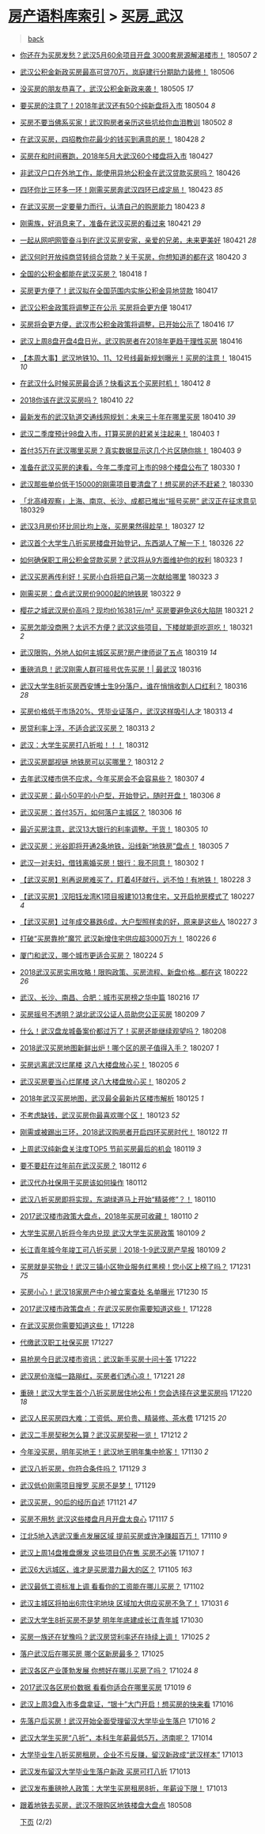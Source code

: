 [房产语料库索引](../../README.md)  > [买房_武汉](买房_武汉.md)
====
> [back](../README.md)

- [你还在为买房发愁？武汉5月60余项目开盘 3000套房源解渴楼市！](http://jkwz.applinzi.com/ittc/7100310854782419985.html#%E4%BD%A0%E8%BF%98%E5%9C%A8%E4%B8%BA%E4%B9%B0%E6%88%BF%E5%8F%91%E6%84%81%EF%BC%9F%E6%AD%A6%E6%B1%895%E6%9C%8860%E4%BD%99%E9%A1%B9%E7%9B%AE%E5%BC%80%E7%9B%98+3000%E5%A5%97%E6%88%BF%E6%BA%90%E8%A7%A3%E6%B8%B4%E6%A5%BC%E5%B8%82%EF%BC%81) 180507 *2* 
- [武汉公积金新政买房最高可贷70万，岚庭建行分期助力装修！](http://jkwz.applinzi.com/ittc/7099958162558026768.html#%E6%AD%A6%E6%B1%89%E5%85%AC%E7%A7%AF%E9%87%91%E6%96%B0%E6%94%BF%E4%B9%B0%E6%88%BF%E6%9C%80%E9%AB%98%E5%8F%AF%E8%B4%B770%E4%B8%87%EF%BC%8C%E5%B2%9A%E5%BA%AD%E5%BB%BA%E8%A1%8C%E5%88%86%E6%9C%9F%E5%8A%A9%E5%8A%9B%E8%A3%85%E4%BF%AE%EF%BC%81) 180506  
- [没买房的朋友恭喜了，武汉公积金新政来袭！](http://jkwz.applinzi.com/ittc/7099684313979421702.html#%E6%B2%A1%E4%B9%B0%E6%88%BF%E7%9A%84%E6%9C%8B%E5%8F%8B%E6%81%AD%E5%96%9C%E4%BA%86%EF%BC%8C%E6%AD%A6%E6%B1%89%E5%85%AC%E7%A7%AF%E9%87%91%E6%96%B0%E6%94%BF%E6%9D%A5%E8%A2%AD%EF%BC%81) 180505 *17* 
- [要买房的注意了！2018年武汉还有50个纯新盘将入市](http://jkwz.applinzi.com/ittc/7099208906943497233.html#%E8%A6%81%E4%B9%B0%E6%88%BF%E7%9A%84%E6%B3%A8%E6%84%8F%E4%BA%86%EF%BC%812018%E5%B9%B4%E6%AD%A6%E6%B1%89%E8%BF%98%E6%9C%8950%E4%B8%AA%E7%BA%AF%E6%96%B0%E7%9B%98%E5%B0%86%E5%85%A5%E5%B8%82) 180504 *8* 
- [买房不要当佛系买家！武汉购房者亲历这些坑给你血泪教训](http://jkwz.applinzi.com/ittc/7098448157035987974.html#%E4%B9%B0%E6%88%BF%E4%B8%8D%E8%A6%81%E5%BD%93%E4%BD%9B%E7%B3%BB%E4%B9%B0%E5%AE%B6%EF%BC%81%E6%AD%A6%E6%B1%89%E8%B4%AD%E6%88%BF%E8%80%85%E4%BA%B2%E5%8E%86%E8%BF%99%E4%BA%9B%E5%9D%91%E7%BB%99%E4%BD%A0%E8%A1%80%E6%B3%AA%E6%95%99%E8%AE%AD) 180502 *8* 
- [在武汉买房，四招教你花最少的钱买到满意的房！](http://jkwz.applinzi.com/ittc/7097065909309146122.html#%E5%9C%A8%E6%AD%A6%E6%B1%89%E4%B9%B0%E6%88%BF%EF%BC%8C%E5%9B%9B%E6%8B%9B%E6%95%99%E4%BD%A0%E8%8A%B1%E6%9C%80%E5%B0%91%E7%9A%84%E9%92%B1%E4%B9%B0%E5%88%B0%E6%BB%A1%E6%84%8F%E7%9A%84%E6%88%BF%EF%BC%81) 180428 *2* 
- [买房在和时间赛跑，2018年5月大武汉60个楼盘将入市](http://jkwz.applinzi.com/ittc/7096609001787884560.html#%E4%B9%B0%E6%88%BF%E5%9C%A8%E5%92%8C%E6%97%B6%E9%97%B4%E8%B5%9B%E8%B7%91%EF%BC%8C2018%E5%B9%B45%E6%9C%88%E5%A4%A7%E6%AD%A6%E6%B1%8960%E4%B8%AA%E6%A5%BC%E7%9B%98%E5%B0%86%E5%85%A5%E5%B8%82) 180427  
- [非武汉户口在外地工作，能使用异地公积金在武汉贷款买房吗？](http://jkwz.applinzi.com/ittc/7096248426973103111.html#%E9%9D%9E%E6%AD%A6%E6%B1%89%E6%88%B7%E5%8F%A3%E5%9C%A8%E5%A4%96%E5%9C%B0%E5%B7%A5%E4%BD%9C%EF%BC%8C%E8%83%BD%E4%BD%BF%E7%94%A8%E5%BC%82%E5%9C%B0%E5%85%AC%E7%A7%AF%E9%87%91%E5%9C%A8%E6%AD%A6%E6%B1%89%E8%B4%B7%E6%AC%BE%E4%B9%B0%E6%88%BF%E5%90%97%EF%BC%9F) 180426  
- [四环你比三环多一环！刚需买房奔武汉四环已成定局！](http://jkwz.applinzi.com/ittc/7095206372482483206.html#%E5%9B%9B%E7%8E%AF%E4%BD%A0%E6%AF%94%E4%B8%89%E7%8E%AF%E5%A4%9A%E4%B8%80%E7%8E%AF%EF%BC%81%E5%88%9A%E9%9C%80%E4%B9%B0%E6%88%BF%E5%A5%94%E6%AD%A6%E6%B1%89%E5%9B%9B%E7%8E%AF%E5%B7%B2%E6%88%90%E5%AE%9A%E5%B1%80%EF%BC%81) 180423 *85* 
- [在武汉买房一定要量力而行，认清自己的购房能力](http://jkwz.applinzi.com/ittc/7095093288048788490.html#%E5%9C%A8%E6%AD%A6%E6%B1%89%E4%B9%B0%E6%88%BF%E4%B8%80%E5%AE%9A%E8%A6%81%E9%87%8F%E5%8A%9B%E8%80%8C%E8%A1%8C%EF%BC%8C%E8%AE%A4%E6%B8%85%E8%87%AA%E5%B7%B1%E7%9A%84%E8%B4%AD%E6%88%BF%E8%83%BD%E5%8A%9B) 180423 *8* 
- [刚需族，好消息来了，准备在武汉买房的看过来](http://jkwz.applinzi.com/ittc/7094566598771999750.html#%E5%88%9A%E9%9C%80%E6%97%8F%EF%BC%8C%E5%A5%BD%E6%B6%88%E6%81%AF%E6%9D%A5%E4%BA%86%EF%BC%8C%E5%87%86%E5%A4%87%E5%9C%A8%E6%AD%A6%E6%B1%89%E4%B9%B0%E6%88%BF%E7%9A%84%E7%9C%8B%E8%BF%87%E6%9D%A5) 180421 *29* 
- [一起从网吧网管奋斗到在武汉买房安家，亲爱的兄弟，未来更美好](http://jkwz.applinzi.com/ittc/7094487895329211403.html#%E4%B8%80%E8%B5%B7%E4%BB%8E%E7%BD%91%E5%90%A7%E7%BD%91%E7%AE%A1%E5%A5%8B%E6%96%97%E5%88%B0%E5%9C%A8%E6%AD%A6%E6%B1%89%E4%B9%B0%E6%88%BF%E5%AE%89%E5%AE%B6%EF%BC%8C%E4%BA%B2%E7%88%B1%E7%9A%84%E5%85%84%E5%BC%9F%EF%BC%8C%E6%9C%AA%E6%9D%A5%E6%9B%B4%E7%BE%8E%E5%A5%BD) 180421 *28* 
- [武汉何时开放纯商贷转组合贷款？关于买房，你想知道的都在这](http://jkwz.applinzi.com/ittc/7093988423528612880.html#%E6%AD%A6%E6%B1%89%E4%BD%95%E6%97%B6%E5%BC%80%E6%94%BE%E7%BA%AF%E5%95%86%E8%B4%B7%E8%BD%AC%E7%BB%84%E5%90%88%E8%B4%B7%E6%AC%BE%EF%BC%9F%E5%85%B3%E4%BA%8E%E4%B9%B0%E6%88%BF%EF%BC%8C%E4%BD%A0%E6%83%B3%E7%9F%A5%E9%81%93%E7%9A%84%E9%83%BD%E5%9C%A8%E8%BF%99) 180420 *3* 
- [全国的公积金都能在武汉买房？](http://jkwz.applinzi.com/ittc/7093277315020882950.html#%E5%85%A8%E5%9B%BD%E7%9A%84%E5%85%AC%E7%A7%AF%E9%87%91%E9%83%BD%E8%83%BD%E5%9C%A8%E6%AD%A6%E6%B1%89%E4%B9%B0%E6%88%BF%EF%BC%9F) 180418 *1* 
- [买房更方便了！武汉拟在全国范围内实施公积金异地贷款](http://jkwz.applinzi.com/ittc/7092903631919776779.html#%E4%B9%B0%E6%88%BF%E6%9B%B4%E6%96%B9%E4%BE%BF%E4%BA%86%EF%BC%81%E6%AD%A6%E6%B1%89%E6%8B%9F%E5%9C%A8%E5%85%A8%E5%9B%BD%E8%8C%83%E5%9B%B4%E5%86%85%E5%AE%9E%E6%96%BD%E5%85%AC%E7%A7%AF%E9%87%91%E5%BC%82%E5%9C%B0%E8%B4%B7%E6%AC%BE) 180417  
- [武汉公积金政策将调整正在公示 买房将会更方便](http://jkwz.applinzi.com/ittc/7092852289633256465.html#%E6%AD%A6%E6%B1%89%E5%85%AC%E7%A7%AF%E9%87%91%E6%94%BF%E7%AD%96%E5%B0%86%E8%B0%83%E6%95%B4%E6%AD%A3%E5%9C%A8%E5%85%AC%E7%A4%BA+%E4%B9%B0%E6%88%BF%E5%B0%86%E4%BC%9A%E6%9B%B4%E6%96%B9%E4%BE%BF) 180417  
- [买房将会更方便，武汉市公积金政策将调整，已开始公示了](http://jkwz.applinzi.com/ittc/7092671214764164112.html#%E4%B9%B0%E6%88%BF%E5%B0%86%E4%BC%9A%E6%9B%B4%E6%96%B9%E4%BE%BF%EF%BC%8C%E6%AD%A6%E6%B1%89%E5%B8%82%E5%85%AC%E7%A7%AF%E9%87%91%E6%94%BF%E7%AD%96%E5%B0%86%E8%B0%83%E6%95%B4%EF%BC%8C%E5%B7%B2%E5%BC%80%E5%A7%8B%E5%85%AC%E7%A4%BA%E4%BA%86) 180416 *17* 
- [武汉上周8盘开盘4盘日光，武汉购房者在2018年更趋于理性买房](http://jkwz.applinzi.com/ittc/7092518232261133318.html#%E6%AD%A6%E6%B1%89%E4%B8%8A%E5%91%A88%E7%9B%98%E5%BC%80%E7%9B%984%E7%9B%98%E6%97%A5%E5%85%89%EF%BC%8C%E6%AD%A6%E6%B1%89%E8%B4%AD%E6%88%BF%E8%80%85%E5%9C%A82018%E5%B9%B4%E6%9B%B4%E8%B6%8B%E4%BA%8E%E7%90%86%E6%80%A7%E4%B9%B0%E6%88%BF) 180416  
- [【本周大事】武汉地铁10、11、12号线最新规划曝光！买房的注意！](http://jkwz.applinzi.com/ittc/7092262249966339088.html#%E3%80%90%E6%9C%AC%E5%91%A8%E5%A4%A7%E4%BA%8B%E3%80%91%E6%AD%A6%E6%B1%89%E5%9C%B0%E9%93%8110%E3%80%8111%E3%80%8112%E5%8F%B7%E7%BA%BF%E6%9C%80%E6%96%B0%E8%A7%84%E5%88%92%E6%9B%9D%E5%85%89%EF%BC%81%E4%B9%B0%E6%88%BF%E7%9A%84%E6%B3%A8%E6%84%8F%EF%BC%81) 180415 *10* 
- [在武汉什么时候买房最合适？快看这五个买房时机！](http://jkwz.applinzi.com/ittc/7091154862756856843.html#%E5%9C%A8%E6%AD%A6%E6%B1%89%E4%BB%80%E4%B9%88%E6%97%B6%E5%80%99%E4%B9%B0%E6%88%BF%E6%9C%80%E5%90%88%E9%80%82%EF%BC%9F%E5%BF%AB%E7%9C%8B%E8%BF%99%E4%BA%94%E4%B8%AA%E4%B9%B0%E6%88%BF%E6%97%B6%E6%9C%BA%EF%BC%81) 180412 *8* 
- [2018你该在武汉买房吗？](http://jkwz.applinzi.com/ittc/7090401613556745233.html#2018%E4%BD%A0%E8%AF%A5%E5%9C%A8%E6%AD%A6%E6%B1%89%E4%B9%B0%E6%88%BF%E5%90%97%EF%BC%9F) 180410 *22* 
- [最新发布的武汉轨道交通线网规划：未来三十年在哪里买房](http://jkwz.applinzi.com/ittc/7090355708854010891.html#%E6%9C%80%E6%96%B0%E5%8F%91%E5%B8%83%E7%9A%84%E6%AD%A6%E6%B1%89%E8%BD%A8%E9%81%93%E4%BA%A4%E9%80%9A%E7%BA%BF%E7%BD%91%E8%A7%84%E5%88%92%EF%BC%9A%E6%9C%AA%E6%9D%A5%E4%B8%89%E5%8D%81%E5%B9%B4%E5%9C%A8%E5%93%AA%E9%87%8C%E4%B9%B0%E6%88%BF) 180410 *39* 
- [武汉二季度预计98盘入市，打算买房的赶紧关注起来！](http://jkwz.applinzi.com/ittc/7087805056894370833.html#%E6%AD%A6%E6%B1%89%E4%BA%8C%E5%AD%A3%E5%BA%A6%E9%A2%84%E8%AE%A198%E7%9B%98%E5%85%A5%E5%B8%82%EF%BC%8C%E6%89%93%E7%AE%97%E4%B9%B0%E6%88%BF%E7%9A%84%E8%B5%B6%E7%B4%A7%E5%85%B3%E6%B3%A8%E8%B5%B7%E6%9D%A5%EF%BC%81) 180403 *1* 
- [首付35万在武汉哪里买房？真实数据显示这几个片区随你挑！](http://jkwz.applinzi.com/ittc/7087702529041499153.html#%E9%A6%96%E4%BB%9835%E4%B8%87%E5%9C%A8%E6%AD%A6%E6%B1%89%E5%93%AA%E9%87%8C%E4%B9%B0%E6%88%BF%EF%BC%9F%E7%9C%9F%E5%AE%9E%E6%95%B0%E6%8D%AE%E6%98%BE%E7%A4%BA%E8%BF%99%E5%87%A0%E4%B8%AA%E7%89%87%E5%8C%BA%E9%9A%8F%E4%BD%A0%E6%8C%91%EF%BC%81) 180403 *9* 
- [准备在武汉买房的速看，今年二季度可上市的98个楼盘公布了](http://jkwz.applinzi.com/ittc/7086383193446155281.html#%E5%87%86%E5%A4%87%E5%9C%A8%E6%AD%A6%E6%B1%89%E4%B9%B0%E6%88%BF%E7%9A%84%E9%80%9F%E7%9C%8B%EF%BC%8C%E4%BB%8A%E5%B9%B4%E4%BA%8C%E5%AD%A3%E5%BA%A6%E5%8F%AF%E4%B8%8A%E5%B8%82%E7%9A%8498%E4%B8%AA%E6%A5%BC%E7%9B%98%E5%85%AC%E5%B8%83%E4%BA%86) 180330 *1* 
- [武汉那些单价低于15000的刚需项目要清盘了！想买房的还不赶紧？](http://jkwz.applinzi.com/ittc/7086215783829210122.html#%E6%AD%A6%E6%B1%89%E9%82%A3%E4%BA%9B%E5%8D%95%E4%BB%B7%E4%BD%8E%E4%BA%8E15000%E7%9A%84%E5%88%9A%E9%9C%80%E9%A1%B9%E7%9B%AE%E8%A6%81%E6%B8%85%E7%9B%98%E4%BA%86%EF%BC%81%E6%83%B3%E4%B9%B0%E6%88%BF%E7%9A%84%E8%BF%98%E4%B8%8D%E8%B5%B6%E7%B4%A7%EF%BC%9F) 180330  
- [「北高峰观察」上海、南京、长沙、成都已推出“摇号买房” 武汉正在征求意见](http://jkwz.applinzi.com/ittc/7085837685568832523.html#%E3%80%8C%E5%8C%97%E9%AB%98%E5%B3%B0%E8%A7%82%E5%AF%9F%E3%80%8D%E4%B8%8A%E6%B5%B7%E3%80%81%E5%8D%97%E4%BA%AC%E3%80%81%E9%95%BF%E6%B2%99%E3%80%81%E6%88%90%E9%83%BD%E5%B7%B2%E6%8E%A8%E5%87%BA%E2%80%9C%E6%91%87%E5%8F%B7%E4%B9%B0%E6%88%BF%E2%80%9D+%E6%AD%A6%E6%B1%89%E6%AD%A3%E5%9C%A8%E5%BE%81%E6%B1%82%E6%84%8F%E8%A7%81) 180329  
- [武汉3月房价环比同比均上涨，买房果然得趁早！](http://jkwz.applinzi.com/ittc/7085088831089148935.html#%E6%AD%A6%E6%B1%893%E6%9C%88%E6%88%BF%E4%BB%B7%E7%8E%AF%E6%AF%94%E5%90%8C%E6%AF%94%E5%9D%87%E4%B8%8A%E6%B6%A8%EF%BC%8C%E4%B9%B0%E6%88%BF%E6%9E%9C%E7%84%B6%E5%BE%97%E8%B6%81%E6%97%A9%EF%BC%81) 180327 *12* 
- [武汉首个大学生八折买房楼盘开始登记，东西湖人了解一下！](http://jkwz.applinzi.com/ittc/7084832669647242251.html#%E6%AD%A6%E6%B1%89%E9%A6%96%E4%B8%AA%E5%A4%A7%E5%AD%A6%E7%94%9F%E5%85%AB%E6%8A%98%E4%B9%B0%E6%88%BF%E6%A5%BC%E7%9B%98%E5%BC%80%E5%A7%8B%E7%99%BB%E8%AE%B0%EF%BC%8C%E4%B8%9C%E8%A5%BF%E6%B9%96%E4%BA%BA%E4%BA%86%E8%A7%A3%E4%B8%80%E4%B8%8B%EF%BC%81) 180326 *22* 
- [如何确保职工用公积金贷款买房？武汉将从9方面维护你的权利](http://jkwz.applinzi.com/ittc/7083815195271234577.html#%E5%A6%82%E4%BD%95%E7%A1%AE%E4%BF%9D%E8%81%8C%E5%B7%A5%E7%94%A8%E5%85%AC%E7%A7%AF%E9%87%91%E8%B4%B7%E6%AC%BE%E4%B9%B0%E6%88%BF%EF%BC%9F%E6%AD%A6%E6%B1%89%E5%B0%86%E4%BB%8E9%E6%96%B9%E9%9D%A2%E7%BB%B4%E6%8A%A4%E4%BD%A0%E7%9A%84%E6%9D%83%E5%88%A9) 180323 *1* 
- [武汉买房再传利好！买房小白将把自己第一次献给哪里](http://jkwz.applinzi.com/ittc/7083588879242494982.html#%E6%AD%A6%E6%B1%89%E4%B9%B0%E6%88%BF%E5%86%8D%E4%BC%A0%E5%88%A9%E5%A5%BD%EF%BC%81%E4%B9%B0%E6%88%BF%E5%B0%8F%E7%99%BD%E5%B0%86%E6%8A%8A%E8%87%AA%E5%B7%B1%E7%AC%AC%E4%B8%80%E6%AC%A1%E7%8C%AE%E7%BB%99%E5%93%AA%E9%87%8C) 180323 *3* 
- [刚需买房：盘点武汉房价9000起的地铁房](http://jkwz.applinzi.com/ittc/7083260974146782219.html#%E5%88%9A%E9%9C%80%E4%B9%B0%E6%88%BF%EF%BC%9A%E7%9B%98%E7%82%B9%E6%AD%A6%E6%B1%89%E6%88%BF%E4%BB%B79000%E8%B5%B7%E7%9A%84%E5%9C%B0%E9%93%81%E6%88%BF) 180322 *9* 
- [樱花之城武汉房价高吗？现均价16381元/m² 买房要避免这6大陷阱](http://jkwz.applinzi.com/ittc/7082593359707505681.html#%E6%A8%B1%E8%8A%B1%E4%B9%8B%E5%9F%8E%E6%AD%A6%E6%B1%89%E6%88%BF%E4%BB%B7%E9%AB%98%E5%90%97%EF%BC%9F%E7%8E%B0%E5%9D%87%E4%BB%B716381%E5%85%83%2Fm%C2%B2+%E4%B9%B0%E6%88%BF%E8%A6%81%E9%81%BF%E5%85%8D%E8%BF%996%E5%A4%A7%E9%99%B7%E9%98%B1) 180321 *2* 
- [买房怎能没商圈？太远不方便？武汉这些项目，下楼就能逛吃逛吃！](http://jkwz.applinzi.com/ittc/7082874680774231051.html#%E4%B9%B0%E6%88%BF%E6%80%8E%E8%83%BD%E6%B2%A1%E5%95%86%E5%9C%88%EF%BC%9F%E5%A4%AA%E8%BF%9C%E4%B8%8D%E6%96%B9%E4%BE%BF%EF%BC%9F%E6%AD%A6%E6%B1%89%E8%BF%99%E4%BA%9B%E9%A1%B9%E7%9B%AE%EF%BC%8C%E4%B8%8B%E6%A5%BC%E5%B0%B1%E8%83%BD%E9%80%9B%E5%90%83%E9%80%9B%E5%90%83%EF%BC%81) 180321 *2* 
- [武汉限购，外地人如何主城区买房?房产律师说了五点](http://jkwz.applinzi.com/ittc/7082238628241867792.html#%E6%AD%A6%E6%B1%89%E9%99%90%E8%B4%AD%EF%BC%8C%E5%A4%96%E5%9C%B0%E4%BA%BA%E5%A6%82%E4%BD%95%E4%B8%BB%E5%9F%8E%E5%8C%BA%E4%B9%B0%E6%88%BF%3F%E6%88%BF%E4%BA%A7%E5%BE%8B%E5%B8%88%E8%AF%B4%E4%BA%86%E4%BA%94%E7%82%B9) 180319 *14* 
- [重磅消息！武汉刚需人群可摇号优先买房！| 最武汉](http://jkwz.applinzi.com/ittc/7081058738259887111.html#%E9%87%8D%E7%A3%85%E6%B6%88%E6%81%AF%EF%BC%81%E6%AD%A6%E6%B1%89%E5%88%9A%E9%9C%80%E4%BA%BA%E7%BE%A4%E5%8F%AF%E6%91%87%E5%8F%B7%E4%BC%98%E5%85%88%E4%B9%B0%E6%88%BF%EF%BC%81%7C+%E6%9C%80%E6%AD%A6%E6%B1%89) 180316  
- [武汉大学生8折买房西安博士生9分落户，谁在悄悄收割人口红利？](http://jkwz.applinzi.com/ittc/7081009661304374289.html#%E6%AD%A6%E6%B1%89%E5%A4%A7%E5%AD%A6%E7%94%9F8%E6%8A%98%E4%B9%B0%E6%88%BF%E8%A5%BF%E5%AE%89%E5%8D%9A%E5%A3%AB%E7%94%9F9%E5%88%86%E8%90%BD%E6%88%B7%EF%BC%8C%E8%B0%81%E5%9C%A8%E6%82%84%E6%82%84%E6%94%B6%E5%89%B2%E4%BA%BA%E5%8F%A3%E7%BA%A2%E5%88%A9%EF%BC%9F) 180316 *28* 
- [买房价格低于市场20%、凭毕业证落户，武汉这样吸引人才](http://jkwz.applinzi.com/ittc/7080027372076401675.html#%E4%B9%B0%E6%88%BF%E4%BB%B7%E6%A0%BC%E4%BD%8E%E4%BA%8E%E5%B8%82%E5%9C%BA20%25%E3%80%81%E5%87%AD%E6%AF%95%E4%B8%9A%E8%AF%81%E8%90%BD%E6%88%B7%EF%BC%8C%E6%AD%A6%E6%B1%89%E8%BF%99%E6%A0%B7%E5%90%B8%E5%BC%95%E4%BA%BA%E6%89%8D) 180313 *4* 
- [房贷利率上浮，不适合武汉买房？](http://jkwz.applinzi.com/ittc/7079877737869476880.html#%E6%88%BF%E8%B4%B7%E5%88%A9%E7%8E%87%E4%B8%8A%E6%B5%AE%EF%BC%8C%E4%B8%8D%E9%80%82%E5%90%88%E6%AD%A6%E6%B1%89%E4%B9%B0%E6%88%BF%EF%BC%9F) 180313 *2* 
- [武汉：大学生买房打八折啦！！！](http://jkwz.applinzi.com/ittc/7079642145554433041.html#%E6%AD%A6%E6%B1%89%EF%BC%9A%E5%A4%A7%E5%AD%A6%E7%94%9F%E4%B9%B0%E6%88%BF%E6%89%93%E5%85%AB%E6%8A%98%E5%95%A6%EF%BC%81%EF%BC%81%EF%BC%81) 180312  
- [武汉买房鄙视链 地铁房可以买哪里？](http://jkwz.applinzi.com/ittc/7079526164018496529.html#%E6%AD%A6%E6%B1%89%E4%B9%B0%E6%88%BF%E9%84%99%E8%A7%86%E9%93%BE+%E5%9C%B0%E9%93%81%E6%88%BF%E5%8F%AF%E4%BB%A5%E4%B9%B0%E5%93%AA%E9%87%8C%EF%BC%9F) 180312 *2* 
- [去年武汉楼市供不应求，今年买房会不会容易些？](http://jkwz.applinzi.com/ittc/7077744439064003600.html#%E5%8E%BB%E5%B9%B4%E6%AD%A6%E6%B1%89%E6%A5%BC%E5%B8%82%E4%BE%9B%E4%B8%8D%E5%BA%94%E6%B1%82%EF%BC%8C%E4%BB%8A%E5%B9%B4%E4%B9%B0%E6%88%BF%E4%BC%9A%E4%B8%8D%E4%BC%9A%E5%AE%B9%E6%98%93%E4%BA%9B%EF%BC%9F) 180307 *4* 
- [武汉买房：最小50平的小户型，开始登记，随时开盘！](http://jkwz.applinzi.com/ittc/7077317924274832391.html#%E6%AD%A6%E6%B1%89%E4%B9%B0%E6%88%BF%EF%BC%9A%E6%9C%80%E5%B0%8F50%E5%B9%B3%E7%9A%84%E5%B0%8F%E6%88%B7%E5%9E%8B%EF%BC%8C%E5%BC%80%E5%A7%8B%E7%99%BB%E8%AE%B0%EF%BC%8C%E9%9A%8F%E6%97%B6%E5%BC%80%E7%9B%98%EF%BC%81) 180306 *8* 
- [武汉买房：首付35万，如何落户主城区？](http://jkwz.applinzi.com/ittc/7077308957368779782.html#%E6%AD%A6%E6%B1%89%E4%B9%B0%E6%88%BF%EF%BC%9A%E9%A6%96%E4%BB%9835%E4%B8%87%EF%BC%8C%E5%A6%82%E4%BD%95%E8%90%BD%E6%88%B7%E4%B8%BB%E5%9F%8E%E5%8C%BA%EF%BC%9F) 180306 *16* 
- [最近买房注意，武汉13大银行的利率调整。干货！](http://jkwz.applinzi.com/ittc/7077019098251002897.html#%E6%9C%80%E8%BF%91%E4%B9%B0%E6%88%BF%E6%B3%A8%E6%84%8F%EF%BC%8C%E6%AD%A6%E6%B1%8913%E5%A4%A7%E9%93%B6%E8%A1%8C%E7%9A%84%E5%88%A9%E7%8E%87%E8%B0%83%E6%95%B4%E3%80%82%E5%B9%B2%E8%B4%A7%EF%BC%81) 180305 *10* 
- [武汉买房：光谷即将开通2条地铁，沿线新“地铁房”盘点！](http://jkwz.applinzi.com/ittc/7077013128506508304.html#%E6%AD%A6%E6%B1%89%E4%B9%B0%E6%88%BF%EF%BC%9A%E5%85%89%E8%B0%B7%E5%8D%B3%E5%B0%86%E5%BC%80%E9%80%9A2%E6%9D%A1%E5%9C%B0%E9%93%81%EF%BC%8C%E6%B2%BF%E7%BA%BF%E6%96%B0%E2%80%9C%E5%9C%B0%E9%93%81%E6%88%BF%E2%80%9D%E7%9B%98%E7%82%B9%EF%BC%81) 180305 *7* 
- [武汉一对夫妇，借钱离婚买房！银行：我不同意！](http://jkwz.applinzi.com/ittc/7075841225913795590.html#%E6%AD%A6%E6%B1%89%E4%B8%80%E5%AF%B9%E5%A4%AB%E5%A6%87%EF%BC%8C%E5%80%9F%E9%92%B1%E7%A6%BB%E5%A9%9A%E4%B9%B0%E6%88%BF%EF%BC%81%E9%93%B6%E8%A1%8C%EF%BC%9A%E6%88%91%E4%B8%8D%E5%90%8C%E6%84%8F%EF%BC%81) 180302 *1* 
- [【武汉买房】别再说房难买了，盯着4环就行，远不怕！有地铁！](http://jkwz.applinzi.com/ittc/7075071262672290832.html#%E3%80%90%E6%AD%A6%E6%B1%89%E4%B9%B0%E6%88%BF%E3%80%91%E5%88%AB%E5%86%8D%E8%AF%B4%E6%88%BF%E9%9A%BE%E4%B9%B0%E4%BA%86%EF%BC%8C%E7%9B%AF%E7%9D%804%E7%8E%AF%E5%B0%B1%E8%A1%8C%EF%BC%8C%E8%BF%9C%E4%B8%8D%E6%80%95%EF%BC%81%E6%9C%89%E5%9C%B0%E9%93%81%EF%BC%81) 180228 *3* 
- [【武汉买房】汉阳钰龙湾K1项目报建1013套住宅，又开启抢房模式了](http://jkwz.applinzi.com/ittc/7074706099435734026.html#%E3%80%90%E6%AD%A6%E6%B1%89%E4%B9%B0%E6%88%BF%E3%80%91%E6%B1%89%E9%98%B3%E9%92%B0%E9%BE%99%E6%B9%BEK1%E9%A1%B9%E7%9B%AE%E6%8A%A5%E5%BB%BA1013%E5%A5%97%E4%BD%8F%E5%AE%85%EF%BC%8C%E5%8F%88%E5%BC%80%E5%90%AF%E6%8A%A2%E6%88%BF%E6%A8%A1%E5%BC%8F%E4%BA%86) 180227 *4* 
- [【武汉买房】过年成交暴跌6成，大户型照样卖的好，原来是这些人](http://jkwz.applinzi.com/ittc/7074691119411889162.html#%E3%80%90%E6%AD%A6%E6%B1%89%E4%B9%B0%E6%88%BF%E3%80%91%E8%BF%87%E5%B9%B4%E6%88%90%E4%BA%A4%E6%9A%B4%E8%B7%8C6%E6%88%90%EF%BC%8C%E5%A4%A7%E6%88%B7%E5%9E%8B%E7%85%A7%E6%A0%B7%E5%8D%96%E7%9A%84%E5%A5%BD%EF%BC%8C%E5%8E%9F%E6%9D%A5%E6%98%AF%E8%BF%99%E4%BA%9B%E4%BA%BA) 180227 *3* 
- [打破“买房靠抢”魔咒 武汉新增住宅供应超3000万方！](http://jkwz.applinzi.com/ittc/7074316318994334731.html#%E6%89%93%E7%A0%B4%E2%80%9C%E4%B9%B0%E6%88%BF%E9%9D%A0%E6%8A%A2%E2%80%9D%E9%AD%94%E5%92%92+%E6%AD%A6%E6%B1%89%E6%96%B0%E5%A2%9E%E4%BD%8F%E5%AE%85%E4%BE%9B%E5%BA%94%E8%B6%853000%E4%B8%87%E6%96%B9%EF%BC%81) 180226 *6* 
- [厦门和武汉，哪个城市更适合买房？](http://jkwz.applinzi.com/ittc/7073671858732139526.html#%E5%8E%A6%E9%97%A8%E5%92%8C%E6%AD%A6%E6%B1%89%EF%BC%8C%E5%93%AA%E4%B8%AA%E5%9F%8E%E5%B8%82%E6%9B%B4%E9%80%82%E5%90%88%E4%B9%B0%E6%88%BF%EF%BC%9F) 180224 *5* 
- [2018武汉买房实用攻略！限购政策、买房流程、新盘价格…都在这](http://jkwz.applinzi.com/ittc/7072877179598013446.html#2018%E6%AD%A6%E6%B1%89%E4%B9%B0%E6%88%BF%E5%AE%9E%E7%94%A8%E6%94%BB%E7%95%A5%EF%BC%81%E9%99%90%E8%B4%AD%E6%94%BF%E7%AD%96%E3%80%81%E4%B9%B0%E6%88%BF%E6%B5%81%E7%A8%8B%E3%80%81%E6%96%B0%E7%9B%98%E4%BB%B7%E6%A0%BC%E2%80%A6%E9%83%BD%E5%9C%A8%E8%BF%99) 180222 *26* 
- [武汉、长沙、南昌、合肥：城市买房榜之华中篇](http://jkwz.applinzi.com/ittc/7066654034180441095.html#%E6%AD%A6%E6%B1%89%E3%80%81%E9%95%BF%E6%B2%99%E3%80%81%E5%8D%97%E6%98%8C%E3%80%81%E5%90%88%E8%82%A5%EF%BC%9A%E5%9F%8E%E5%B8%82%E4%B9%B0%E6%88%BF%E6%A6%9C%E4%B9%8B%E5%8D%8E%E4%B8%AD%E7%AF%87) 180216 *17* 
- [买房摇号不透明？湖北武汉公证人员助您公正买房](http://jkwz.applinzi.com/ittc/7068097143921722385.html#%E4%B9%B0%E6%88%BF%E6%91%87%E5%8F%B7%E4%B8%8D%E9%80%8F%E6%98%8E%EF%BC%9F%E6%B9%96%E5%8C%97%E6%AD%A6%E6%B1%89%E5%85%AC%E8%AF%81%E4%BA%BA%E5%91%98%E5%8A%A9%E6%82%A8%E5%85%AC%E6%AD%A3%E4%B9%B0%E6%88%BF) 180209 *7* 
- [什么！武汉盘龙城备案价都过万了！买房还能继续观望吗？](http://jkwz.applinzi.com/ittc/7067654843403863046.html#%E4%BB%80%E4%B9%88%EF%BC%81%E6%AD%A6%E6%B1%89%E7%9B%98%E9%BE%99%E5%9F%8E%E5%A4%87%E6%A1%88%E4%BB%B7%E9%83%BD%E8%BF%87%E4%B8%87%E4%BA%86%EF%BC%81%E4%B9%B0%E6%88%BF%E8%BF%98%E8%83%BD%E7%BB%A7%E7%BB%AD%E8%A7%82%E6%9C%9B%E5%90%97%EF%BC%9F) 180208  
- [2018武汉买房地图新鲜出炉！哪个区的房子值得入手？](http://jkwz.applinzi.com/ittc/7067298062676788240.html#2018%E6%AD%A6%E6%B1%89%E4%B9%B0%E6%88%BF%E5%9C%B0%E5%9B%BE%E6%96%B0%E9%B2%9C%E5%87%BA%E7%82%89%EF%BC%81%E5%93%AA%E4%B8%AA%E5%8C%BA%E7%9A%84%E6%88%BF%E5%AD%90%E5%80%BC%E5%BE%97%E5%85%A5%E6%89%8B%EF%BC%9F) 180207 *1* 
- [买房远离武汉烂尾楼 这八大楼盘放心买！](http://jkwz.applinzi.com/ittc/7066622870292005905.html#%E4%B9%B0%E6%88%BF%E8%BF%9C%E7%A6%BB%E6%AD%A6%E6%B1%89%E7%83%82%E5%B0%BE%E6%A5%BC+%E8%BF%99%E5%85%AB%E5%A4%A7%E6%A5%BC%E7%9B%98%E6%94%BE%E5%BF%83%E4%B9%B0%EF%BC%81) 180205 *6* 
- [武汉买房要当心烂尾楼 这八大楼盘放心买！](http://jkwz.applinzi.com/ittc/7066622870266840081.html#%E6%AD%A6%E6%B1%89%E4%B9%B0%E6%88%BF%E8%A6%81%E5%BD%93%E5%BF%83%E7%83%82%E5%B0%BE%E6%A5%BC+%E8%BF%99%E5%85%AB%E5%A4%A7%E6%A5%BC%E7%9B%98%E6%94%BE%E5%BF%83%E4%B9%B0%EF%BC%81) 180205 *2* 
- [2018年武汉买房地图，武汉最全最新片区楼市解析](http://jkwz.applinzi.com/ittc/7062433746769150982.html#2018%E5%B9%B4%E6%AD%A6%E6%B1%89%E4%B9%B0%E6%88%BF%E5%9C%B0%E5%9B%BE%EF%BC%8C%E6%AD%A6%E6%B1%89%E6%9C%80%E5%85%A8%E6%9C%80%E6%96%B0%E7%89%87%E5%8C%BA%E6%A5%BC%E5%B8%82%E8%A7%A3%E6%9E%90) 180125 *1* 
- [不考虑缺钱，武汉买房你最喜欢哪个区！](http://jkwz.applinzi.com/ittc/7061796513548600330.html#%E4%B8%8D%E8%80%83%E8%99%91%E7%BC%BA%E9%92%B1%EF%BC%8C%E6%AD%A6%E6%B1%89%E4%B9%B0%E6%88%BF%E4%BD%A0%E6%9C%80%E5%96%9C%E6%AC%A2%E5%93%AA%E4%B8%AA%E5%8C%BA%EF%BC%81) 180123 *52* 
- [刚需或被踢出三环，2018武汉购房者开启四环买房时代！](http://jkwz.applinzi.com/ittc/7061368569051218950.html#%E5%88%9A%E9%9C%80%E6%88%96%E8%A2%AB%E8%B8%A2%E5%87%BA%E4%B8%89%E7%8E%AF%EF%BC%8C2018%E6%AD%A6%E6%B1%89%E8%B4%AD%E6%88%BF%E8%80%85%E5%BC%80%E5%90%AF%E5%9B%9B%E7%8E%AF%E4%B9%B0%E6%88%BF%E6%97%B6%E4%BB%A3%EF%BC%81) 180122 *11* 
- [上周武汉纯新盘关注度TOP5 节前买房最后的机会](http://jkwz.applinzi.com/ittc/7060217338488423435.html#%E4%B8%8A%E5%91%A8%E6%AD%A6%E6%B1%89%E7%BA%AF%E6%96%B0%E7%9B%98%E5%85%B3%E6%B3%A8%E5%BA%A6TOP5+%E8%8A%82%E5%89%8D%E4%B9%B0%E6%88%BF%E6%9C%80%E5%90%8E%E7%9A%84%E6%9C%BA%E4%BC%9A) 180119 *3* 
- [要不要赶在过年前在武汉买房？](http://jkwz.applinzi.com/ittc/7057706467044361227.html#%E8%A6%81%E4%B8%8D%E8%A6%81%E8%B5%B6%E5%9C%A8%E8%BF%87%E5%B9%B4%E5%89%8D%E5%9C%A8%E6%AD%A6%E6%B1%89%E4%B9%B0%E6%88%BF%EF%BC%9F) 180112 *6* 
- [武汉代办社保用于买房该如何操作](http://jkwz.applinzi.com/ittc/7057614699602904080.html#%E6%AD%A6%E6%B1%89%E4%BB%A3%E5%8A%9E%E7%A4%BE%E4%BF%9D%E7%94%A8%E4%BA%8E%E4%B9%B0%E6%88%BF%E8%AF%A5%E5%A6%82%E4%BD%95%E6%93%8D%E4%BD%9C) 180112  
- [武汉八折买房即将实现，东湖绿道马上开始“精装修”？！](http://jkwz.applinzi.com/ittc/7056962255789229062.html#%E6%AD%A6%E6%B1%89%E5%85%AB%E6%8A%98%E4%B9%B0%E6%88%BF%E5%8D%B3%E5%B0%86%E5%AE%9E%E7%8E%B0%EF%BC%8C%E4%B8%9C%E6%B9%96%E7%BB%BF%E9%81%93%E9%A9%AC%E4%B8%8A%E5%BC%80%E5%A7%8B%E2%80%9C%E7%B2%BE%E8%A3%85%E4%BF%AE%E2%80%9D%EF%BC%9F%EF%BC%81) 180110  
- [2017武汉楼市政策大盘点，2018年买房可收藏！](http://jkwz.applinzi.com/ittc/7056865844166919174.html#2017%E6%AD%A6%E6%B1%89%E6%A5%BC%E5%B8%82%E6%94%BF%E7%AD%96%E5%A4%A7%E7%9B%98%E7%82%B9%EF%BC%8C2018%E5%B9%B4%E4%B9%B0%E6%88%BF%E5%8F%AF%E6%94%B6%E8%97%8F%EF%BC%81) 180110 *2* 
- [大学生买房八折将今年内兑现 武汉大学生买房政策](http://jkwz.applinzi.com/ittc/7056562283482711046.html#%E5%A4%A7%E5%AD%A6%E7%94%9F%E4%B9%B0%E6%88%BF%E5%85%AB%E6%8A%98%E5%B0%86%E4%BB%8A%E5%B9%B4%E5%86%85%E5%85%91%E7%8E%B0+%E6%AD%A6%E6%B1%89%E5%A4%A7%E5%AD%A6%E7%94%9F%E4%B9%B0%E6%88%BF%E6%94%BF%E7%AD%96) 180109 *2* 
- [长江青年城今年竣工可八折买房｜2018-1-9武汉房产早报](http://jkwz.applinzi.com/ittc/7056496791405462538.html#%E9%95%BF%E6%B1%9F%E9%9D%92%E5%B9%B4%E5%9F%8E%E4%BB%8A%E5%B9%B4%E7%AB%A3%E5%B7%A5%E5%8F%AF%E5%85%AB%E6%8A%98%E4%B9%B0%E6%88%BF%EF%BD%9C2018-1-9%E6%AD%A6%E6%B1%89%E6%88%BF%E4%BA%A7%E6%97%A9%E6%8A%A5) 180109 *2* 
- [买房就是买物业！武汉三镇小区物业服务红黑榜！您小区上榜了吗？](http://jkwz.applinzi.com/ittc/7053263380096222215.html#%E4%B9%B0%E6%88%BF%E5%B0%B1%E6%98%AF%E4%B9%B0%E7%89%A9%E4%B8%9A%EF%BC%81%E6%AD%A6%E6%B1%89%E4%B8%89%E9%95%87%E5%B0%8F%E5%8C%BA%E7%89%A9%E4%B8%9A%E6%9C%8D%E5%8A%A1%E7%BA%A2%E9%BB%91%E6%A6%9C%EF%BC%81%E6%82%A8%E5%B0%8F%E5%8C%BA%E4%B8%8A%E6%A6%9C%E4%BA%86%E5%90%97%EF%BC%9F) 171231 *75* 
- [买房小心！武汉18家房产中介被立案查处 名单曝光](http://jkwz.applinzi.com/ittc/7052819906712585232.html#%E4%B9%B0%E6%88%BF%E5%B0%8F%E5%BF%83%EF%BC%81%E6%AD%A6%E6%B1%8918%E5%AE%B6%E6%88%BF%E4%BA%A7%E4%B8%AD%E4%BB%8B%E8%A2%AB%E7%AB%8B%E6%A1%88%E6%9F%A5%E5%A4%84+%E5%90%8D%E5%8D%95%E6%9B%9D%E5%85%89) 171230 *15* 
- [2017武汉楼市政策盘点：在武汉买房你需要知道这些！](http://jkwz.applinzi.com/ittc/7052138666812507152.html#2017%E6%AD%A6%E6%B1%89%E6%A5%BC%E5%B8%82%E6%94%BF%E7%AD%96%E7%9B%98%E7%82%B9%EF%BC%9A%E5%9C%A8%E6%AD%A6%E6%B1%89%E4%B9%B0%E6%88%BF%E4%BD%A0%E9%9C%80%E8%A6%81%E7%9F%A5%E9%81%93%E8%BF%99%E4%BA%9B%EF%BC%81) 171228  
- [在武汉买房你需要知道这些！](http://jkwz.applinzi.com/ittc/7052138666778952721.html#%E5%9C%A8%E6%AD%A6%E6%B1%89%E4%B9%B0%E6%88%BF%E4%BD%A0%E9%9C%80%E8%A6%81%E7%9F%A5%E9%81%93%E8%BF%99%E4%BA%9B%EF%BC%81) 171228  
- [代缴武汉职工社保买房](http://jkwz.applinzi.com/ittc/7051702928593650704.html#%E4%BB%A3%E7%BC%B4%E6%AD%A6%E6%B1%89%E8%81%8C%E5%B7%A5%E7%A4%BE%E4%BF%9D%E4%B9%B0%E6%88%BF) 171227  
- [易抢房今日武汉楼市资讯：武汉新手买房十问十答](http://jkwz.applinzi.com/ittc/7050036494092223505.html#%E6%98%93%E6%8A%A2%E6%88%BF%E4%BB%8A%E6%97%A5%E6%AD%A6%E6%B1%89%E6%A5%BC%E5%B8%82%E8%B5%84%E8%AE%AF%EF%BC%9A%E6%AD%A6%E6%B1%89%E6%96%B0%E6%89%8B%E4%B9%B0%E6%88%BF%E5%8D%81%E9%97%AE%E5%8D%81%E7%AD%94) 171222  
- [武汉房价涨幅一路飚红，买房者们透心凉！](http://jkwz.applinzi.com/ittc/7049474362426524688.html#%E6%AD%A6%E6%B1%89%E6%88%BF%E4%BB%B7%E6%B6%A8%E5%B9%85%E4%B8%80%E8%B7%AF%E9%A3%9A%E7%BA%A2%EF%BC%8C%E4%B9%B0%E6%88%BF%E8%80%85%E4%BB%AC%E9%80%8F%E5%BF%83%E5%87%89%EF%BC%81) 171221 *28* 
- [重磅！武汉大学生首个八折买房居住地公布！您会选择在这里买房吗](http://jkwz.applinzi.com/ittc/7049098935044408336.html#%E9%87%8D%E7%A3%85%EF%BC%81%E6%AD%A6%E6%B1%89%E5%A4%A7%E5%AD%A6%E7%94%9F%E9%A6%96%E4%B8%AA%E5%85%AB%E6%8A%98%E4%B9%B0%E6%88%BF%E5%B1%85%E4%BD%8F%E5%9C%B0%E5%85%AC%E5%B8%83%EF%BC%81%E6%82%A8%E4%BC%9A%E9%80%89%E6%8B%A9%E5%9C%A8%E8%BF%99%E9%87%8C%E4%B9%B0%E6%88%BF%E5%90%97) 171220 *18* 
- [武汉人民买房四大难：工资低、房价贵、精装修、茶水费](http://jkwz.applinzi.com/ittc/7047253261680116753.html#%E6%AD%A6%E6%B1%89%E4%BA%BA%E6%B0%91%E4%B9%B0%E6%88%BF%E5%9B%9B%E5%A4%A7%E9%9A%BE%EF%BC%9A%E5%B7%A5%E8%B5%84%E4%BD%8E%E3%80%81%E6%88%BF%E4%BB%B7%E8%B4%B5%E3%80%81%E7%B2%BE%E8%A3%85%E4%BF%AE%E3%80%81%E8%8C%B6%E6%B0%B4%E8%B4%B9) 171215 *20* 
- [武汉二手房契税怎么算？武汉买房契税一览！](http://jkwz.applinzi.com/ittc/7046216042974544912.html#%E6%AD%A6%E6%B1%89%E4%BA%8C%E6%89%8B%E6%88%BF%E5%A5%91%E7%A8%8E%E6%80%8E%E4%B9%88%E7%AE%97%EF%BC%9F%E6%AD%A6%E6%B1%89%E4%B9%B0%E6%88%BF%E5%A5%91%E7%A8%8E%E4%B8%80%E8%A7%88%EF%BC%81) 171212 *2* 
- [今年没买房，明年买地王！武汉地王明年集中抢客！](http://jkwz.applinzi.com/ittc/7041653072479126545.html#%E4%BB%8A%E5%B9%B4%E6%B2%A1%E4%B9%B0%E6%88%BF%EF%BC%8C%E6%98%8E%E5%B9%B4%E4%B9%B0%E5%9C%B0%E7%8E%8B%EF%BC%81%E6%AD%A6%E6%B1%89%E5%9C%B0%E7%8E%8B%E6%98%8E%E5%B9%B4%E9%9B%86%E4%B8%AD%E6%8A%A2%E5%AE%A2%EF%BC%81) 171130 *2* 
- [武汉八折买房，你符合条件吗？](http://jkwz.applinzi.com/ittc/7041448192464389137.html#%E6%AD%A6%E6%B1%89%E5%85%AB%E6%8A%98%E4%B9%B0%E6%88%BF%EF%BC%8C%E4%BD%A0%E7%AC%A6%E5%90%88%E6%9D%A1%E4%BB%B6%E5%90%97%EF%BC%9F) 171129 *3* 
- [武汉低价刚需项目搜罗 买房不是梦！](http://jkwz.applinzi.com/ittc/7041295411275367441.html#%E6%AD%A6%E6%B1%89%E4%BD%8E%E4%BB%B7%E5%88%9A%E9%9C%80%E9%A1%B9%E7%9B%AE%E6%90%9C%E7%BD%97+%E4%B9%B0%E6%88%BF%E4%B8%8D%E6%98%AF%E6%A2%A6%EF%BC%81) 171129  
- [武汉买房，90后的经历自述](http://jkwz.applinzi.com/ittc/7028012253830448144.html#%E6%AD%A6%E6%B1%89%E4%B9%B0%E6%88%BF%EF%BC%8C90%E5%90%8E%E7%9A%84%E7%BB%8F%E5%8E%86%E8%87%AA%E8%BF%B0) 171121 *47* 
- [买房不用愁 武汉这些楼盘月月开盘太良心](http://jkwz.applinzi.com/ittc/7036941793109754896.html#%E4%B9%B0%E6%88%BF%E4%B8%8D%E7%94%A8%E6%84%81+%E6%AD%A6%E6%B1%89%E8%BF%99%E4%BA%9B%E6%A5%BC%E7%9B%98%E6%9C%88%E6%9C%88%E5%BC%80%E7%9B%98%E5%A4%AA%E8%89%AF%E5%BF%83) 171117 *5* 
- [江北5地入选武汉重点发展区域 提前买房或许净赚超百万！](http://jkwz.applinzi.com/ittc/7034220771243721745.html#%E6%B1%9F%E5%8C%975%E5%9C%B0%E5%85%A5%E9%80%89%E6%AD%A6%E6%B1%89%E9%87%8D%E7%82%B9%E5%8F%91%E5%B1%95%E5%8C%BA%E5%9F%9F+%E6%8F%90%E5%89%8D%E4%B9%B0%E6%88%BF%E6%88%96%E8%AE%B8%E5%87%80%E8%B5%9A%E8%B6%85%E7%99%BE%E4%B8%87%EF%BC%81) 171110 *9* 
- [武汉上周14盘推盘爆发 这些项目仍在售 买房不必等](http://jkwz.applinzi.com/ittc/7033115807322735632.html#%E6%AD%A6%E6%B1%89%E4%B8%8A%E5%91%A814%E7%9B%98%E6%8E%A8%E7%9B%98%E7%88%86%E5%8F%91+%E8%BF%99%E4%BA%9B%E9%A1%B9%E7%9B%AE%E4%BB%8D%E5%9C%A8%E5%94%AE+%E4%B9%B0%E6%88%BF%E4%B8%8D%E5%BF%85%E7%AD%89) 171107 *1* 
- [武汉6大远城区，谁才是买房潜力最大的区？](http://jkwz.applinzi.com/ittc/7032594568694989840.html#%E6%AD%A6%E6%B1%896%E5%A4%A7%E8%BF%9C%E5%9F%8E%E5%8C%BA%EF%BC%8C%E8%B0%81%E6%89%8D%E6%98%AF%E4%B9%B0%E6%88%BF%E6%BD%9C%E5%8A%9B%E6%9C%80%E5%A4%A7%E7%9A%84%E5%8C%BA%EF%BC%9F) 171105 *163* 
- [武汉最低工资标准上调 看看你的工资能在哪儿买房？](http://jkwz.applinzi.com/ittc/7031382858550215697.html#%E6%AD%A6%E6%B1%89%E6%9C%80%E4%BD%8E%E5%B7%A5%E8%B5%84%E6%A0%87%E5%87%86%E4%B8%8A%E8%B0%83+%E7%9C%8B%E7%9C%8B%E4%BD%A0%E7%9A%84%E5%B7%A5%E8%B5%84%E8%83%BD%E5%9C%A8%E5%93%AA%E5%84%BF%E4%B9%B0%E6%88%BF%EF%BC%9F) 171102  
- [武汉主城区将拍出6宗住宅地块 区域加大供应买房不急了！](http://jkwz.applinzi.com/ittc/7030560594669863953.html#%E6%AD%A6%E6%B1%89%E4%B8%BB%E5%9F%8E%E5%8C%BA%E5%B0%86%E6%8B%8D%E5%87%BA6%E5%AE%97%E4%BD%8F%E5%AE%85%E5%9C%B0%E5%9D%97+%E5%8C%BA%E5%9F%9F%E5%8A%A0%E5%A4%A7%E4%BE%9B%E5%BA%94%E4%B9%B0%E6%88%BF%E4%B8%8D%E6%80%A5%E4%BA%86%EF%BC%81) 171031 *6* 
- [武汉大学生8折买房不是梦 明年年底建成长江青年城](http://jkwz.applinzi.com/ittc/7030183631698527249.html#%E6%AD%A6%E6%B1%89%E5%A4%A7%E5%AD%A6%E7%94%9F8%E6%8A%98%E4%B9%B0%E6%88%BF%E4%B8%8D%E6%98%AF%E6%A2%A6+%E6%98%8E%E5%B9%B4%E5%B9%B4%E5%BA%95%E5%BB%BA%E6%88%90%E9%95%BF%E6%B1%9F%E9%9D%92%E5%B9%B4%E5%9F%8E) 171030  
- [买房一族还在犹豫吗？武汉房贷利率还在持续上调！](http://jkwz.applinzi.com/ittc/7028339763365544976.html#%E4%B9%B0%E6%88%BF%E4%B8%80%E6%97%8F%E8%BF%98%E5%9C%A8%E7%8A%B9%E8%B1%AB%E5%90%97%EF%BC%9F%E6%AD%A6%E6%B1%89%E6%88%BF%E8%B4%B7%E5%88%A9%E7%8E%87%E8%BF%98%E5%9C%A8%E6%8C%81%E7%BB%AD%E4%B8%8A%E8%B0%83%EF%BC%81) 171025 *2* 
- [落户武汉后在哪买房 哪个区新房最多？](http://jkwz.applinzi.com/ittc/7028312831412405264.html#%E8%90%BD%E6%88%B7%E6%AD%A6%E6%B1%89%E5%90%8E%E5%9C%A8%E5%93%AA%E4%B9%B0%E6%88%BF+%E5%93%AA%E4%B8%AA%E5%8C%BA%E6%96%B0%E6%88%BF%E6%9C%80%E5%A4%9A%EF%BC%9F) 171025  
- [武汉各区产业蓬勃发展 你想好在哪儿买房了吗？](http://jkwz.applinzi.com/ittc/7027933942240510992.html#%E6%AD%A6%E6%B1%89%E5%90%84%E5%8C%BA%E4%BA%A7%E4%B8%9A%E8%93%AC%E5%8B%83%E5%8F%91%E5%B1%95+%E4%BD%A0%E6%83%B3%E5%A5%BD%E5%9C%A8%E5%93%AA%E5%84%BF%E4%B9%B0%E6%88%BF%E4%BA%86%E5%90%97%EF%BC%9F) 171024 *8* 
- [2017武汉各区房价数据 看看你适合在哪里买房](http://jkwz.applinzi.com/ittc/7026261309887349777.html#2017%E6%AD%A6%E6%B1%89%E5%90%84%E5%8C%BA%E6%88%BF%E4%BB%B7%E6%95%B0%E6%8D%AE+%E7%9C%8B%E7%9C%8B%E4%BD%A0%E9%80%82%E5%90%88%E5%9C%A8%E5%93%AA%E9%87%8C%E4%B9%B0%E6%88%BF) 171019 *6* 
- [武汉上周3盘入市多盘拿证，“银十”大门开启！想买房的快来看](http://jkwz.applinzi.com/ittc/7024989200745759761.html#%E6%AD%A6%E6%B1%89%E4%B8%8A%E5%91%A83%E7%9B%98%E5%85%A5%E5%B8%82%E5%A4%9A%E7%9B%98%E6%8B%BF%E8%AF%81%EF%BC%8C%E2%80%9C%E9%93%B6%E5%8D%81%E2%80%9D%E5%A4%A7%E9%97%A8%E5%BC%80%E5%90%AF%EF%BC%81%E6%83%B3%E4%B9%B0%E6%88%BF%E7%9A%84%E5%BF%AB%E6%9D%A5%E7%9C%8B) 171016  
- [先落户后买房！武汉开始全面受理留汉大学毕业生落户](http://jkwz.applinzi.com/ittc/7024988107055825937.html#%E5%85%88%E8%90%BD%E6%88%B7%E5%90%8E%E4%B9%B0%E6%88%BF%EF%BC%81%E6%AD%A6%E6%B1%89%E5%BC%80%E5%A7%8B%E5%85%A8%E9%9D%A2%E5%8F%97%E7%90%86%E7%95%99%E6%B1%89%E5%A4%A7%E5%AD%A6%E6%AF%95%E4%B8%9A%E7%94%9F%E8%90%BD%E6%88%B7) 171016 *2* 
- [武汉大学生买房“八折”，本科生年薪最低5万，济南呢？](http://jkwz.applinzi.com/ittc/7024259664710206481.html#%E6%AD%A6%E6%B1%89%E5%A4%A7%E5%AD%A6%E7%94%9F%E4%B9%B0%E6%88%BF%E2%80%9C%E5%85%AB%E6%8A%98%E2%80%9D%EF%BC%8C%E6%9C%AC%E7%A7%91%E7%94%9F%E5%B9%B4%E8%96%AA%E6%9C%80%E4%BD%8E5%E4%B8%87%EF%BC%8C%E6%B5%8E%E5%8D%97%E5%91%A2%EF%BC%9F) 171014  
- [大学毕业生八折买房租房，企业不亏反赚，留汉新政成“武汉样本”](http://jkwz.applinzi.com/ittc/7024066097639326737.html#%E5%A4%A7%E5%AD%A6%E6%AF%95%E4%B8%9A%E7%94%9F%E5%85%AB%E6%8A%98%E4%B9%B0%E6%88%BF%E7%A7%9F%E6%88%BF%EF%BC%8C%E4%BC%81%E4%B8%9A%E4%B8%8D%E4%BA%8F%E5%8F%8D%E8%B5%9A%EF%BC%8C%E7%95%99%E6%B1%89%E6%96%B0%E6%94%BF%E6%88%90%E2%80%9C%E6%AD%A6%E6%B1%89%E6%A0%B7%E6%9C%AC%E2%80%9D) 171013  
- [武汉发布留汉大学毕业生落户新政 买房可打八折](http://jkwz.applinzi.com/ittc/7023889501443851280.html#%E6%AD%A6%E6%B1%89%E5%8F%91%E5%B8%83%E7%95%99%E6%B1%89%E5%A4%A7%E5%AD%A6%E6%AF%95%E4%B8%9A%E7%94%9F%E8%90%BD%E6%88%B7%E6%96%B0%E6%94%BF+%E4%B9%B0%E6%88%BF%E5%8F%AF%E6%89%93%E5%85%AB%E6%8A%98) 171013  
- [武汉发布重磅抢人政策：大学生买房租房8折，年薪设下限！](http://jkwz.applinzi.com/ittc/7023800668593325072.html#%E6%AD%A6%E6%B1%89%E5%8F%91%E5%B8%83%E9%87%8D%E7%A3%85%E6%8A%A2%E4%BA%BA%E6%94%BF%E7%AD%96%EF%BC%9A%E5%A4%A7%E5%AD%A6%E7%94%9F%E4%B9%B0%E6%88%BF%E7%A7%9F%E6%88%BF8%E6%8A%98%EF%BC%8C%E5%B9%B4%E8%96%AA%E8%AE%BE%E4%B8%8B%E9%99%90%EF%BC%81) 171013  
- [跟着地铁去买房，武汉不限购区地铁楼盘大盘点](http://jkwz.applinzi.com/ittc/7100694154789258251.html#%E8%B7%9F%E7%9D%80%E5%9C%B0%E9%93%81%E5%8E%BB%E4%B9%B0%E6%88%BF%EF%BC%8C%E6%AD%A6%E6%B1%89%E4%B8%8D%E9%99%90%E8%B4%AD%E5%8C%BA%E5%9C%B0%E9%93%81%E6%A5%BC%E7%9B%98%E5%A4%A7%E7%9B%98%E7%82%B9) 180508  


  [下页](买房_武汉1.md)          (2/2)